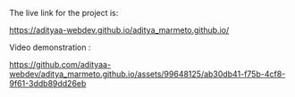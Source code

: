 The live link for the project is: 

https://adityaa-webdev.github.io/aditya_marmeto.github.io/

Video demonstration :

https://github.com/adityaa-webdev/aditya_marmeto.github.io/assets/99648125/ab30db41-f75b-4cf8-9f61-3ddb89dd26eb

